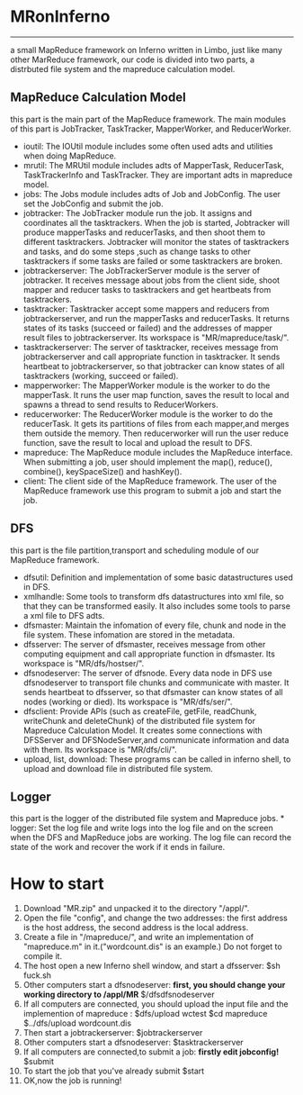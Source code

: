 # MRonInferno
****
a small MapReduce framework on Inferno written in Limbo, just like many other MarReduce framework, our code is divided into two parts, a distrbuted file system and the mapreduce calculation model.

## MapReduce Calculation Model

this part is the main part of the MapReduce framework. The main modules of this part is JobTracker, TaskTracker, MapperWorker, and ReducerWorker.

* ioutil: 
    The IOUtil module includes some often used adts and utilities when doing MapReduce.
* mrutil:
	The MRUtil module includes adts of MapperTask, ReducerTask, TaskTrackerInfo and TaskTracker.
	They are important adts in mapreduce model.
* jobs:
	The Jobs module includes adts of Job and JobConfig.
	The user set the JobConfig and submit the job.
* jobtracker:
	The JobTracker module run the job.
	It assigns and coordinates all the tasktrackers.
	When the job is started, Jobtracker will produce mapperTasks and reducerTasks, and then shoot them to different tasktrackers.
	Jobtracker will monitor the states of tasktrackers and tasks, and do some steps ,such as change tasks to other tasktrackers if some tasks are failed or some tasktrackers are broken.
* jobtrackerserver:
	The JobTrackerServer module is the server of jobtracker.
	It receives message about jobs from the client side, shoot mapper and reducer tasks to tasktrackers and get heartbeats from tasktrackers.
* tasktracker:
	Tasktracker accept some mappers and reducers from jobtrackerserver, and run the mapperTasks and reducerTasks.
	It returns states of its tasks (succeed or failed) and the addresses of mapper result files to jobtrackerserver.
	Its workspace is "MR/mapreduce/task/".
* tasktrackerserver:
	The server of tasktracker, receives message from jobtrackerserver and call appropriate function in tasktracker.
	It sends heartbeat to jobtrackerserver, so that jobtracker can know states of all tasktrackers (working, succeed or failed).
* mapperworker:
	The MapperWorker module is the worker to do the mapperTask. It runs the user map function, saves the result to local and spawns a thread to send results to ReducerWorkers.
* reducerworker:
	The ReducerWorker module is the worker to do the reducerTask. It gets its partitions of files from each mapper,and merges them outside the memory.
	Then reducerworker will run the user reduce function, save the result to local and upload the result to DFS.
* mapreduce:
	The MapReduce module includes the MapReduce interface.
	When submitting a job, user should implement the map(), reduce(), combine(), keySpaceSize() and hashKey().
* client:
	The client side of the MapReduce framework. The user of the MapReduce framework use this program to submit a job and start the job.

## DFS 
this part is the file partition,transport and scheduling module of our MapReduce framework.

* dfsutil:
	Definition and implementation of some basic datastructures used in DFS.
* xmlhandle:
	Some tools to transform dfs datastructures into xml file, so that they can be transformed easily.
	It also includes some tools to parse a xml file to DFS adts.
* dfsmaster:
	Maintain the infomation of every file, chunk and node in the file system.
	These infomation are stored in the metadata.
* dfsserver:
		The server of dfsmaster, receives message from other computing equipment and call appropriate function in dfsmaster.
		Its workspace is "MR/dfs/hostser/".
* dfsnodeserver:
		The server of dfsnode. Every data node in DFS use dfsnodeserver to transport file chunks and communicate with master.
		It sends heartbeat to dfsserver, so that dfsmaster can know states of all nodes (working or died).
		Its workspace is "MR/dfs/ser/".
* dfsclient:
		Provide APIs (such as createFile, getFile, readChunk, writeChunk and deleteChunk) of the distributed file system for Mapreduce Calculation Model.
		It creates some connections with DFSServer and DFSNodeServer,and communicate information and data with them.
		Its workspace is "MR/dfs/cli/".
* upload, list, download:
		These programs can be called in inferno shell, to upload and download file in distributed file system.

## Logger
this part is the logger of the distributed file system and Mapreduce jobs.
	* logger:
		Set the log file and write logs into the log file and on the screen when the DFS and MapReduce jobs are working.
	 	The log file can record the state of the work and recover the work if it ends in failure.


# How to start
1. Download "MR.zip" and unpacked it to the directory "/appl/".
2. Open the file "config", and change the two addresses: the first address is the host address, the second address is the local address.
3. Create a file in "/mapreduce/", and write an implementation of "mapreduce.m" in it.("wordcount.dis" is an example.) Do not forget to compile it.
4. The host open a new Inferno shell window, and start a dfsserver:
	$sh fuck.sh
5. Other computers start a dfsnodeserver:
	**first, you should change your working directory to /appl/MR**
	$/dfsdfsnodeserver
6. If all computers are connected, you should upload the input file and the implemention of mapreduce :
	$dfs/upload wctest
	$cd mapreduce
	$../dfs/upload wordcount.dis
7. Then start a jobtrackerserver:
	$jobtrackerserver
8. Other computers start a dfsnodeserver:
	$tasktrackerserver
9. If all computers are connected,to submit a job:
       **firstly edit jobconfig!**
	$submit
10. To start the job that you've already submit
	$start
11. OK,now the job is running!
